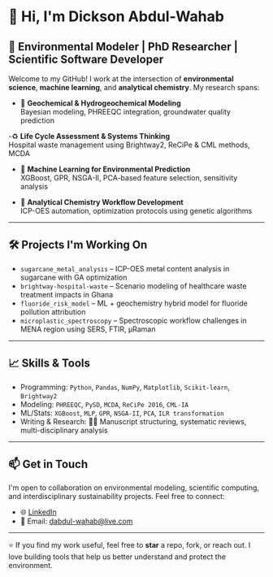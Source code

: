# 👋 Hi, I'm Dickson Abdul-Wahab

## 🌱 Environmental Modeler | PhD Researcher | Scientific Software Developer

Welcome to my GitHub! I work at the intersection of **environmental science**, **machine learning**, and **analytical chemistry**. My research spans:

- 🧪 **Geochemical & Hydrogeochemical Modeling**  
  Bayesian modeling, PHREEQC integration, groundwater quality prediction

-♻️ **Life Cycle Assessment & Systems Thinking**  
  Hospital waste management using Brightway2, ReCiPe & CML methods, MCDA

- 🤖 **Machine Learning for Environmental Prediction**  
  XGBoost, GPR, NSGA-II, PCA-based feature selection, sensitivity analysis

- 🔬 **Analytical Chemistry Workflow Development**  
  ICP-OES automation, optimization protocols using genetic algorithms

---

## 🛠️ Projects I'm Working On
- `sugarcane_metal_analysis` – ICP-OES metal content analysis in sugarcane with GA optimization  
- `brightway-hospital-waste` – Scenario modeling of healthcare waste treatment impacts in Ghana  
- `fluoride_risk_model` – ML + geochemistry hybrid model for fluoride pollution attribution  
- `microplastic_spectroscopy` – Spectroscopic workflow challenges in MENA region using SERS, FTIR, µRaman

---

## 📈 Skills & Tools

- Programming: `Python`, `Pandas`, `NumPy`, `Matplotlib`, `Scikit-learn`, `Brightway2`
- Modeling: `PHREEQC`, `PySD`, `MCDA`, `ReCiPe 2016`, `CML-IA`
- ML/Stats: `XGBoost`, `MLP`, `GPR`, `NSGA-II`, `PCA`, `ILR transformation`
- Writing & Research: 🧑‍🔬 Manuscript structuring, systematic reviews, multi-disciplinary analysis

---

## 📫 Get in Touch

I'm open to collaboration on environmental modeling, scientific computing, and interdisciplinary sustainability projects. Feel free to connect:

- 🌐 [LinkedIn](https://www.linkedin.com/in/dickson-abdul-wahab-0764a1a9)
- 📧 Email: dabdul-wahab@live.com

---

⭐ If you find my work useful, feel free to **star** a repo, fork, or reach out. I love building tools that help us better understand and protect the environment.
